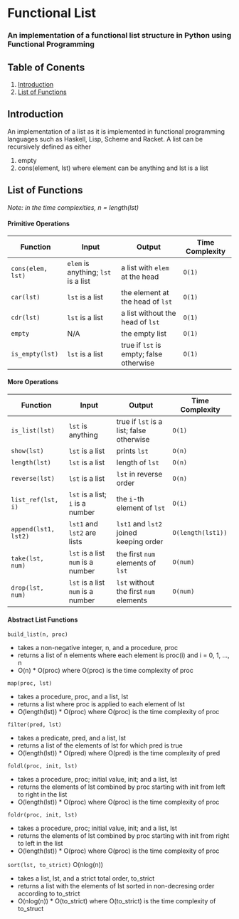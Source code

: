 # Functional List

### An implementation of a functional list structure in Python using Functional Programming

## Table of Conents
1. [Introduction](#introduction)
2. [List of Functions](#list-of-functions)

## Introduction

An implementation of a list as it is implemented in functional programming languages such as Haskell, Lisp, Scheme and Racket.
A list can be recursively defined as either
1. empty
2. cons(element, lst) where element can be anything and lst is a list

## List of Functions

*Note: in the time complexities, n = length(lst)*

#### Primitive Operations

|Function           |Input                           |Output                                |Time Complexity |
|-------------------|--------------------------------|--------------------------------------|----------------|
|`cons(elem, lst)`  |`elem` is anything; `lst` is a list |a list with `elem` at the head          |`O(1)`            |
|`car(lst)`         |`lst` is a list                   |the element at the head of `lst`        |`O(1)`            |
|`cdr(lst)`         |`lst` is a list                   |a list without the head of `lst`        |`O(1)`            |
|`empty`            |N/A                             |the empty list                        |`O(1)`            |
|`is_empty(lst)`    |`lst` is a list                   |true if `lst` is empty; false otherwise |`O(1)`            |


#### More Operations
|Function            |Input                                |Output                                   |Time Complexity   |
|--------------------|-------------------------------------|-----------------------------------------|------------------|
|`is_list(lst)`      |`lst` is anything                    |true if `lst` is a list; false otherwise |`O(1)`            |
|`show(lst)`         |`lst` is a list                      |prints `lst`                             |`O(n)`            |
|`length(lst)`       |`lst` is a list                      |length of `lst`                          |`O(n)`            |
|`reverse(lst)`      |`lst` is a list                      |`lst` in reverse order                   |`O(n)`            |
|`list_ref(lst, i)`  |`lst` is a list; `i` is a number     |the `i`-th element of `lst`              |`O(i)`            |
|`append(lst1, lst2)`|`lst1` and `lst2` are lists          |`lst1` and `lst2` joined keeping order   |`O(length(lst1))` |
|`take(lst, num)`    |`lst` is a list `num` is a number    |the first `num` elements of `lst`        |`O(num)`          |
|`drop(lst, num)`    |`lst` is a list `num` is a number    |`lst` without the first `num` elements   |`O(num)`          |

#### Abstract List Functions

`build_list(n, proc)`
- takes a non-negative integer, n, and a procedure, proc
- returns a list of n elements where each element is proc(i) and i = 0, 1, ..., n
- O(n) * O(proc) where O(proc) is the time complexity of proc

`map(proc, lst)`
- takes a procedure, proc, and a list, lst
- returns a list where proc is applied to each element of lst
- O(length(lst)) * O(proc) where O(proc) is the time complexity of proc

`filter(pred, lst)`
- takes a predicate, pred, and a list, lst
- returns a list of the elements of lst for which pred is true
- O(length(lst)) * O(pred) where O(pred) is the time complexity of pred

`foldl(proc, init, lst)`
- takes a procedure, proc; initial value, init; and a list, lst
- returns the elements of lst combined by proc starting with init from left to right in the list
- O(length(lst)) * O(proc) where O(proc) is the time complexity of proc

`foldr(proc, init, lst)`
- takes a procedure, proc; initial value, init; and a list, lst
- returns the elements of lst combined by proc starting with init from right to left in the list
- O(length(lst)) * O(proc) where O(proc) is the time complexity of proc

`sort(lst, to_strict)` O(nlog(n))
- takes a list, lst, and a strict total order, to_strict
- returns a list with the elements of lst sorted in non-decresing order according to to_strict
- O(nlog(n)) * O(to_strict) where O(to_strict) is the time complexity of to_struct